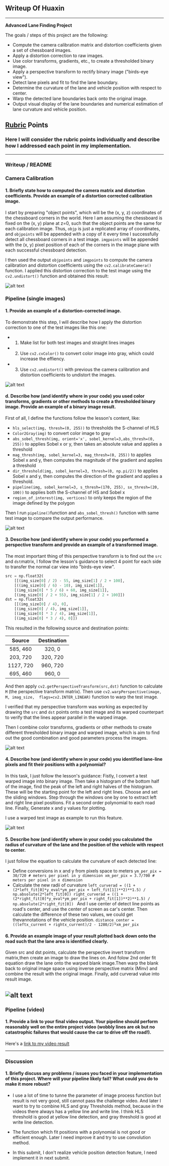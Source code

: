 ## Writeup Of Huaxin

---

**Advanced Lane Finding Project**

The goals / steps of this project are the following:

* Compute the camera calibration matrix and distortion coefficients given a set of chessboard images.
* Apply a distortion correction to raw images.
* Use color transforms, gradients, etc., to create a thresholded binary image.
* Apply a perspective transform to rectify binary image ("birds-eye view").
* Detect lane pixels and fit to find the lane boundary.
* Determine the curvature of the lane and vehicle position with respect to center.
* Warp the detected lane boundaries back onto the original image.
* Output visual display of the lane boundaries and numerical estimation of lane curvature and vehicle position.

[//]: # (Image References)

[image1]: ./output_images/original_undistorted.png "Undistorted"
[image2]: ./output_images/original_undistorted_example.png "Road Transformed"
[image3]: ./output_images/original_pipeline_example.png "Binary Example"
[image4]: ./output_images/original_perspective_example.png "Warp Example"
[image5]: ./output_images/line_fit_example.png "Fit Visual"
[image6]: ./output_images/line_curverad_example.png "Output"
[video1]: ./project_video_result.mp4 "Video"

## [Rubric](https://review.udacity.com/#!/rubrics/571/view) Points

### Here I will consider the rubric points individually and describe how I addressed each point in my implementation.  

---

### Writeup / README

### Camera Calibration

#### 1. Briefly state how to computed the camera matrix and distortion coefficients. Provide an example of a distortion corrected calibration image.

I start by preparing "object points", which will be the (x, y, z) coordinates of the chessboard corners in the world. Here I am assuming the chessboard is fixed on the (x, y) plane at z=0, such that the object points are the same for each calibration image.  Thus, `objp` is just a replicated array of coordinates, and `objpoints` will be appended with a copy of it every time I successfully detect all chessboard corners in a test image.  `imgpoints` will be appended with the (x, y) pixel position of each of the corners in the image plane with each successful chessboard detection.  

I then used the output `objpoints` and `imgpoints` to compute the camera calibration and distortion coefficients using the `cv2.calibrateCamera()` function.  I applied this distortion correction to the test image using the `cv2.undistort()` function and obtained this result: 

![alt text][image1]
### Pipeline (single images)

#### 1. Provide an example of a distortion-corrected image.

To demonstrate this step, I will describe how I apply the distortion correction to one of the test images like this one:
* 1) Make list for both test images and straight lines images
* 2) Use `cv2.cvColor()` to convert color image into gray, which could increase the effiency.
* 3) Use `cv2.undistort()` with previous the camera calibration and distortion coefficients to undistort the images.

![alt text][image2]

#### d. Describe how (and identify where in your code) you used color transforms, gradients or other methods to create a thresholded binary image.  Provide an example of a binary image result.

First of all, I define the functions follow the lesson's content, like:
* `hls_select(img, thresh=(0, 255))` to thresholds the S-channel of HLS
* `Color2Gray(img)` to convert color image to gray
* `abs_sobel_thresh(img, orient='x', sobel_kernel=3,abs_thresh=(0, 255))` to applies Sobel x or y, then takes an absolute value and applies a threshold
* `mag_thresh(img, sobel_kernel=3, mag_thresh=(0, 255))` to applies Sobel x and y, then computes the magnitude of the gradient and applies a threshold
* `dir_threshold(img, sobel_kernel=3, thresh=(0, np.pi/2))` to applies Sobel x and y, then computes the direction of the gradient and applies a threshold.
* `pipeline(img, sobel_kernel=3, s_thresh=(170, 255), sx_thresh=(20, 100))` to applies both the S-channel of HS and Sobel x
* `region_of_interest(img, vertices)` to only keeps the region of the image defined by the polygon

Then I run `pipeline()`function and `abs_sobel_thresh()` function with same test image to compare the output performance.

![alt text][image3]
#### 3. Describe how (and identify where in your code) you performed a perspective transform and provide an example of a transformed image.

The most important thing of this perspective transform is to find out the `src` and `dst`matrix, I follow the lesson's guidance to select 4 point for each side to transfer the normal car view into "birds-eye view". 

```python
src = np.float32(
    [[(img_size[0] / 2) - 55, img_size[1] / 2 + 100],
    [((img_size[0] / 6) - 10), img_size[1]],
    [(img_size[0] * 5 / 6) + 60, img_size[1]],
    [(img_size[0] / 2 + 55), img_size[1] / 2 + 100]])
dst = np.float32(
    [[(img_size[0] / 4), 0],
    [(img_size[0] / 4), img_size[1]],
    [(img_size[0] * 3 / 4), img_size[1]],
    [(img_size[0] * 3 / 4), 0]])
```

This resulted in the following source and destination points:

| Source        | Destination   | 
|:-------------:|:-------------:| 
| 585, 460      | 320, 0        | 
| 203, 720      | 320, 720      |
| 1127, 720     | 960, 720      |
| 695, 460      | 960, 0        |

And then apply `cv2.getPerspectiveTransform(src,dst)` function to calculate `M`
(the perspective transform matrix). Then use `cv2.warpPerspective(image, M, imag_size,  flags=cv2.INTER_LINEAR)` function to warp the test image.

I verified that my perspective transform was working as expected by drawing the `src` and `dst` points onto a test image and its warped counterpart to verify that the lines appear parallel in the warped image.

Then I combine color transforms, gradients or other methods to create different thresholded binary image and warped image, which is aim to find out the good combination and good parameters process the images.

![alt text][image4]
#### 4. Describe how (and identify where in your code) you identified lane-line pixels and fit their positions with a polynomial?

In this task, I just follow the lesson's guidance:
Fistly, I convert a test warped image into binary image. Then take a histogram of the bottom half of the image, find the peak of the left and right halves of the histogram. These will be the starting point for the left and right lines. Choose and set the sliding windows. Step through the windows one by one to extract left and right line pixel positions. Fit a second order polynomial to each road line. Finally, Generate x and y values for plotting.

I use a warped test image as example to run this feature.

![alt text][image5]
#### 5. Describe how (and identify where in your code) you calculated the radius of curvature of the lane and the position of the vehicle with respect to center.

I just follow the equation to calculate the curvature of each detected line:
* Define conversions in x and y from pixels space to meters
`ym_per_pix = 30/720 # meters per pixel in y dimension
xm_per_pix = 3.7/700 # meters per pixel in x dimension
`
* Calculate the new radii of curvature
`left_curverad = ((1 + (2*left_fit[0]*y_eval*ym_per_pix + left_fit[1])**2)**1.5) / np.absolute(2*left_fit[0])
right_curverad = ((1 + (2*right_fit[0]*y_eval*ym_per_pix + right_fit[1])**2)**1.5) / np.absolute(2*right_fit[0])
`
And I use center of detect line points as road's center, and use the center of screen as car's center. Then calculate the difference of these two values, we could get thevannotations of the vehicle position.
`distance_center = ((leftx_current + rightx_current)/2 - 1280/2)*xm_per_pix`

#### 6. Provide an example image of your result plotted back down onto the road such that the lane area is identified clearly.

Given src and dst points, calculate the perspective invert transform matrix,then create an image to draw the lines on. And folow 2nd order fit equation draw the lane onto the warped blank image.Then warp the blank back to original image space using inverse perspective matrix (Minv) and combine the result with the original image. Finally, add curverad value into result image.

![alt text][image6]
---

### Pipeline (video)

#### 1. Provide a link to your final video output.  Your pipeline should perform reasonably well on the entire project video (wobbly lines are ok but no catastrophic failures that would cause the car to drive off the road!).

Here's a [link to my video result](./project_video_result.mp4)

---

### Discussion

#### 1. Briefly discuss any problems / issues you faced in your implementation of this project.  Where will your pipeline likely fail?  What could you do to make it more robust?

* I use a lot of time to tunne the parameter of image process function but result is not very good, still cannot pass the challenge video. And later I want to try to combine HLS and gray Thresholds method, because in the videos there always has a yellow line and write line. I think HLS threshold is good at yellow line detection, and gray threshold is good at write line detection.

* The function which fit positions with a polynomial is not good or efficient enough. Later I need improve it and try to use convolution method. 

* In this submit, I don't realize vehicle position detection feature, I need implement it in next submit. 
